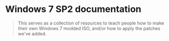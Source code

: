 # Windows 7 SP2 documentation

> This serves as a collection of resources to teach people how to make their own Windows 7 modded ISO, and/or how to apply the patches we've added.